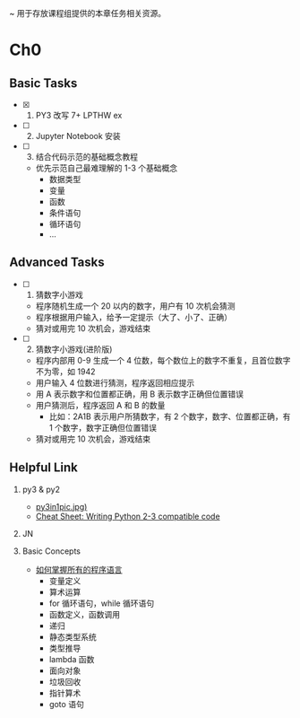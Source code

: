 ~ 用于存放课程组提供的本章任务相关资源。


# Ch0

## Basic Tasks

- [x] 1. PY3 改写 7+ LPTHW ex
- [ ] 2. Jupyter Notebook 安装
- [ ] 3. 结合代码示范的基础概念教程
    - 优先示范自己最难理解的 1-3 个基础概念
        - 数据类型
        - 变量
        - 函数
        - 条件语句
        - 循环语句
        - ...

## Advanced Tasks     

- [ ] 1. 猜数字小游戏
    - 程序随机生成一个 20 以内的数字，用户有 10 次机会猜测
    - 程序根据用户输入，给予一定提示（大了、小了、正确）
    - 猜对或用完 10 次机会，游戏结束 
- [ ] 2. 猜数字小游戏(进阶版)
    - 程序内部用 0-9 生成一个 4 位数，每个数位上的数字不重复，且首位数字不为零，如 1942
    - 用户输入 4 位数进行猜测，程序返回相应提示
    - 用 A 表示数字和位置都正确，用 B 表示数字正确但位置错误
    - 用户猜测后，程序返回 A 和 B 的数量
        - 比如：2A1B 表示用户所猜数字，有 2 个数字，数字、位置都正确，有 1 个数字，数字正确但位置错误
    - 猜对或用完 10 次机会，游戏结束
    
## Helpful Link

1. py3 & py2
    - [py3in1pic.jpg)](http://openmindclub.qiniucdn.com/res/map/py3in1pic.jpg)
    - [Cheat Sheet: Writing Python 2-3 compatible code](http://python-future.org/compatible_idioms.html)
2. JN

3. Basic Concepts
    - [如何掌握所有的程序语言](http://www.yinwang.org/blog-cn/2017/07/06/master-pl) 
        - 变量定义
        - 算术运算
        - for 循环语句，while 循环语句
        - 函数定义，函数调用
        - 递归
        - 静态类型系统
        - 类型推导
        - lambda 函数
        - 面向对象
        - 垃圾回收
        - 指针算术
        - goto 语句

